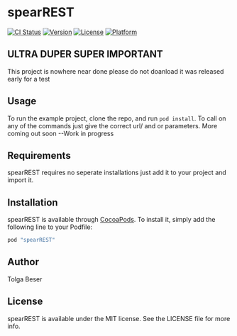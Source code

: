 # spearREST

[![CI Status](http://img.shields.io/travis/Tolgab/spearRest.svg?style=flat)](https://travis-ci.org/Tolgab/spearRest)
[![Version](https://img.shields.io/cocoapods/v/spearREST.svg?style=flat)](http://cocoapods.org/pods/spearREST)
[![License](https://img.shields.io/cocoapods/l/spearREST.svg?style=flat)](http://cocoapods.org/pods/spearREST)
[![Platform](https://img.shields.io/cocoapods/p/spearREST.svg?style=flat)](http://cocoapods.org/pods/spearREST)

## ULTRA DUPER SUPER IMPORTANT

This project is nowhere near done please do not doanload it was released early for a test 

## Usage

To run the example project, clone the repo, and run `pod install`. To call on any of the commands just give the correct url/ and or parameters. More coming out soon --Work in progress

## Requirements

spearREST requires no seperate installations just add it to your project and import it.

## Installation

spearREST is available through [CocoaPods](http://cocoapods.org). To install
it, simply add the following line to your Podfile:

```ruby
pod "spearREST"
```

## Author

Tolga Beser

## License

spearREST is available under the MIT license. See the LICENSE file for more info.
